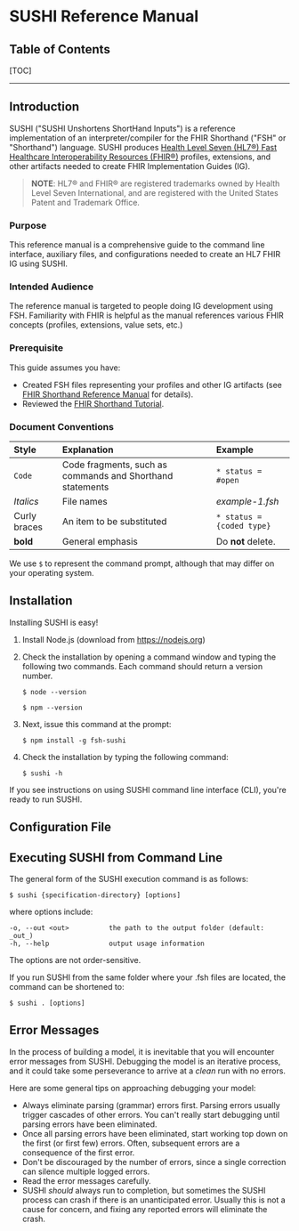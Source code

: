 # SUSHI Reference Manual

## Table of Contents

[TOC]

***

## Introduction

SUSHI ("SUSHI Unshortens ShortHand Inputs") is a reference implementation of an interpreter/compiler for the FHIR Shorthand ("FSH" or "Shorthand") language. SUSHI produces [Health Level Seven (HL7®) Fast Healthcare Interoperability Resources (FHIR®)](https://www.hl7.org/fhir/overview.html) profiles, extensions, and other artifacts needed to create FHIR Implementation Guides (IG).

> **NOTE**: HL7® and FHIR® are registered trademarks owned by Health Level Seven International, and are registered with the United States Patent and Trademark Office.

### Purpose

This reference manual is a comprehensive guide to the command line interface, auxiliary files, and configurations needed to create an HL7 FHIR IG using SUSHI.

### Intended Audience

The reference manual is targeted to people doing IG development using FSH. Familiarity with FHIR is helpful as the manual references various FHIR concepts (profiles, extensions, value sets, etc.)

### Prerequisite

This guide assumes you have:

* Created FSH files representing your profiles and other IG artifacts (see [FHIR Shorthand Reference Manual](shorthand.md) for details).
* Reviewed the [FHIR Shorthand Tutorial](tutorial.md).

### Document Conventions

| Style | Explanation | Example |
|:----------|:---------|:---------|
| `Code` | Code fragments, such as commands and Shorthand statements  | `* status = #open` |
| _Italics_ | File names | _example-1.fsh_ |
| Curly braces | An item to be substituted | `* status = {coded type}` |
| **bold** | General emphasis |  Do **not** delete. |

We use `$` to represent the command prompt, although that may differ on your operating system.

## Installation
Installing SUSHI is easy!

1) Install Node.js (download from https://nodejs.org)
1) Check the installation by opening a command window and typing the following two commands. Each command should return a version number. 

    `$ node --version`

    `$ npm --version`

1) Next, issue this command at the prompt:

    `$ npm install -g fsh-sushi`

1) Check the installation by typing the following command:

    `$ sushi -h`

If you see instructions on using SUSHI command line interface (CLI), you're ready to run SUSHI.

## Configuration File

## Executing SUSHI from Command Line

The general form of the SUSHI execution command is as follows:

`$ sushi {specification-directory} [options]`

where options include:

```
-o, --out <out>          the path to the output folder (default: _out_)
-h, --help               output usage information
```

The options are not order-sensitive.

If you run SUSHI from the same folder where your .fsh files are located, the command can be shortened to:

`$ sushi . [options]`


## Error Messages

In the process of building a model, it is inevitable that you will encounter error messages from SUSHI. Debugging the model is an iterative process, and it could take some perseverance to arrive at a _clean_ run with no errors.

Here are some general tips on approaching debugging your model:

* Always eliminate parsing (grammar) errors first. Parsing errors usually trigger cascades of other errors. You can't really start debugging until parsing errors have been eliminated.
* Once all parsing errors have been eliminated, start working top down on the first (or first few) errors. Often, subsequent errors are a consequence of the first error.
* Don't be discouraged by the number of errors, since a single correction can silence multiple logged errors.
* Read the error messages carefully.
* SUSHI _should_ always run to completion, but sometimes the SUSHI process can crash if there is an unanticipated error. Usually this is not a cause for concern, and fixing any reported errors will eliminate the crash.

